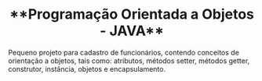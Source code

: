 <h2><h1 align="center"> **Programação Orientada a Objetos - JAVA** </h1></h2>

 Pequeno projeto para cadastro de funcionários, contendo conceitos de orientação a objetos, tais como: atributos, métodos setter, métodos getter, construtor, instância, objetos e encapsulamento.
